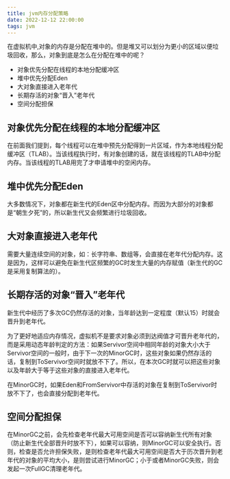 ```yaml
---
title: jvm内存分配策略
date: 2022-12-12 22:00:00
tags: jvm
---
```


在虚拟机中,对象的内存是分配在堆中的。但是堆又可以划分为更小的区域以便垃圾回收，那么，对象到底是怎么在分配在堆中的呢？
<!--more-->

+ 对象优先分配在线程的本地分配缓冲区
+ 堆中优先分配Eden
+ 大对象直接进入老年代
+ 长期存活的对象“晋入”老年代
+ 空间分配担保

## 对象优先分配在线程的本地分配缓冲区
在前面我们提到，每个线程可以在堆中预先分配得到一片区域，作为本地线程分配缓冲区（TLAB）。当该线程执行时，有对象创建的话，就在该线程的TLAB中分配内存。当该线程的TLAB用完了才申请堆中的空闲内存。

## 堆中优先分配Eden
大多数情况下，对象都在新生代的Eden区中分配内存。而因为大部分的对象都是“朝生夕死”的，所以新生代又会频繁进行垃圾回收。

## 大对象直接进入老年代
需要大量连续空间的对象，如：长字符串、数组等，会直接在老年代分配内存。这是因为，这样可以避免在新生代区频繁的GC时发生大量的内存赋值（新生代的GC是采用复制算法的）。

## 长期存活的对象“晋入”老年代
新生代中经历了多次GC仍然存活的对象，当年龄达到一定程度（默认15）时就会晋升到老年代。

为了更好地适应内存情况，虚拟机不是要求对象必须到达阀值才可晋升老年代的，而是采用动态年龄判定的方法：如果Servivor空间中相同年龄的对象大小大于Servivor空间的一般时，由于下一次的MinorGC时，这些对象如果仍然存活的话，复制到ToServivor空间时就放不下了。所以，在本次GC时就可以把这些对象以及年龄大于等于这些对象的直接进入老年代。

在MinorGC时，如果Eden和FromServivor中存活的对象在复制到ToServivor时放不下了，也会直接分配到老年代。

## 空间分配担保
在MinorGC之前，会先检查老年代最大可用空间是否可以容纳新生代所有对象（防止新生代全部晋升时放不下），如果可以容纳，则MinorGC可以安全执行。否则，检查是否允许担保失败，是则检查老年代最大可用空间是否大于历次晋升到老年代的对象的平均大小，是则尝试进行MinorGC；小于或者MinorGC失败，则会发起一次FullGC清理老年代。